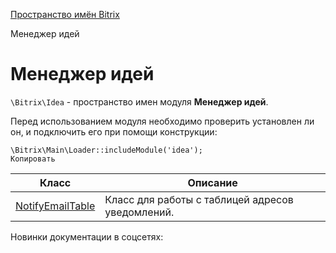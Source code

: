 [Пространство имён Bitrix](/api_d7/bitrix/index.php)

Менеджер идей

Менеджер идей
=============

`\Bitrix\Idea` - пространство имен модуля **Менеджер идей**.

Перед использованием модуля необходимо проверить установлен ли он, и подключить его при помощи конструкции:

```
\Bitrix\Main\Loader::includeModule('idea');
Копировать
```

| Класс | Описание |
| --- | --- |
| [NotifyEmailTable](/api_d7/bitrix/idea/notifyemailtable/index.php) | Класс для работы с таблицей адресов уведомлений. |

Новинки документации в соцсетях: